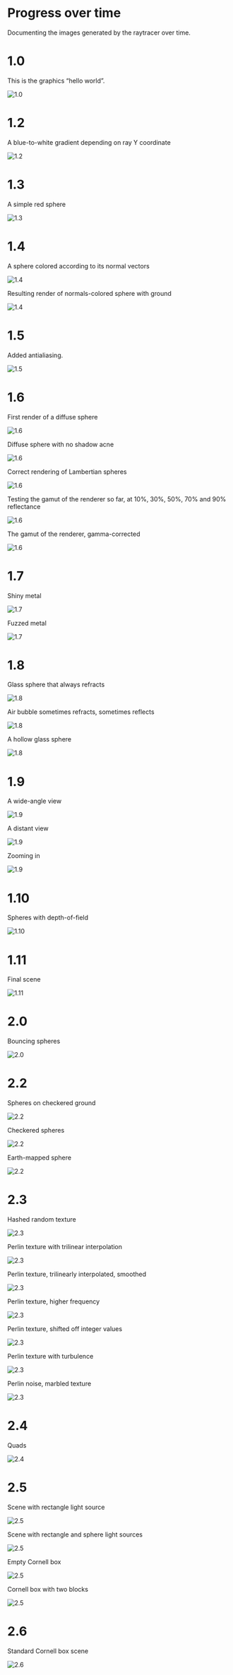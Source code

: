 # Progress over time

Documenting the images generated by the raytracer over time.

# 1.0

This is the graphics “hello world”.

![1.0](./images/1.png)

# 1.2

A blue-to-white gradient depending on ray Y coordinate

![1.2](./images/2.png)

# 1.3

A simple red sphere

![1.3](./images/3.png)

# 1.4

A sphere colored according to its normal vectors

![1.4](./images/4.png)

Resulting render of normals-colored sphere with ground

![1.4](./images/5.png)

# 1.5

Added antialiasing.

![1.5](./images/6.png)

# 1.6

First render of a diffuse sphere

![1.6](./images/7.png)

Diffuse sphere with no shadow acne

![1.6](./images/8.png)

Correct rendering of Lambertian spheres

![1.6](./images/9.png)

Testing the gamut of the renderer so far, at 10%, 30%, 50%, 70% and 90% reflectance

![1.6](./images/10.gif)

The gamut of the renderer, gamma-corrected

![1.6](./images/11.gif)

# 1.7

Shiny metal

![1.7](./images/12.png)

Fuzzed metal

![1.7](./images/13.png)

# 1.8

Glass sphere that always refracts

![1.8](./images/14.png)

Air bubble sometimes refracts, sometimes reflects

![1.8](./images/15.png)

A hollow glass sphere

![1.8](./images/16.png)

# 1.9

A wide-angle view

![1.9](./images/17.png)

A distant view

![1.9](./images/18.png)

Zooming in

![1.9](./images/19.png)

# 1.10

Spheres with depth-of-field

![1.10](./images/20.png)

# 1.11

Final scene

![1.11](./images/21.png)

# 2.0

Bouncing spheres

![2.0](./images/22.png)

# 2.2

Spheres on checkered ground

![2.2](./images/23.png)

Checkered spheres

![2.2](./images/24.png)

Earth-mapped sphere

![2.2](./images/25.png)

# 2.3

Hashed random texture

![2.3](./images/26.png)

Perlin texture with trilinear interpolation

![2.3](./images/27.png)

Perlin texture, trilinearly interpolated, smoothed

![2.3](./images/28.png)

Perlin texture, higher frequency

![2.3](./images/29.png)

Perlin texture, shifted off integer values

![2.3](./images/30.png)

Perlin texture with turbulence

![2.3](./images/31.png)

Perlin noise, marbled texture

![2.3](./images/32.png)

# 2.4

Quads

![2.4](./images/33.png)

# 2.5

Scene with rectangle light source

![2.5](./images/34.png)

Scene with rectangle and sphere light sources

![2.5](./images/35.png)

Empty Cornell box

![2.5](./images/36.png)

Cornell box with two blocks

![2.5](./images/37.png)

# 2.6

Standard Cornell box scene

![2.6](./images/38.png)
